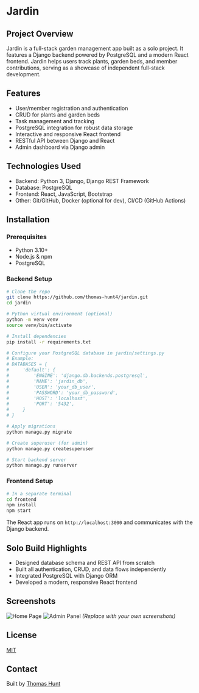 # Jardin

## Project Overview
Jardin is a full-stack garden management app built as a solo project. It features a Django backend powered by PostgreSQL and a modern React frontend. Jardin helps users track plants, garden beds, and member contributions, serving as a showcase of independent full-stack development.

## Features
- User/member registration and authentication
- CRUD for plants and garden beds
- Task management and tracking
- PostgreSQL integration for robust data storage
- Interactive and responsive React frontend
- RESTful API between Django and React
- Admin dashboard via Django admin

## Technologies Used
- Backend: Python 3, Django, Django REST Framework
- Database: PostgreSQL
- Frontend: React, JavaScript, Bootstrap
- Other: Git/GitHub, Docker (optional for dev), CI/CD (GitHub Actions)

## Installation

### Prerequisites
- Python 3.10+
- Node.js & npm
- PostgreSQL

### Backend Setup
```bash
# Clone the repo
git clone https://github.com/thomas-hunt4/jardin.git
cd jardin

# Python virtual environment (optional)
python -m venv venv
source venv/bin/activate

# Install dependencies
pip install -r requirements.txt

# Configure your PostgreSQL database in jardin/settings.py
# Example:
# DATABASES = {
#     'default': {
#         'ENGINE': 'django.db.backends.postgresql',
#         'NAME': 'jardin_db',
#         'USER': 'your_db_user',
#         'PASSWORD': 'your_db_password',
#         'HOST': 'localhost',
#         'PORT': '5432',
#     }
# }

# Apply migrations
python manage.py migrate

# Create superuser (for admin)
python manage.py createsuperuser

# Start backend server
python manage.py runserver
```

### Frontend Setup
```bash
# In a separate terminal
cd frontend
npm install
npm start
```
The React app runs on `http://localhost:3000` and communicates with the Django backend.

## Solo Build Highlights
- Designed database schema and REST API from scratch
- Built all authentication, CRUD, and data flows independently
- Integrated PostgreSQL with Django ORM
- Developed a modern, responsive React frontend

## Screenshots
![Home Page](link-to-image)
![Admin Panel](link-to-image)
*(Replace with your own screenshots)*

## License
[MIT](LICENSE)

## Contact
Built by [Thomas Hunt](https://github.com/thomas-hunt4)
